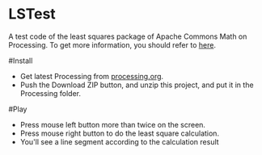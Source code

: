 # LSTest
A test code of the least squares package of Apache Commons Math on Processing. To get more information, you should refer to [here](https://commons.apache.org/proper/commons-math/userguide/leastsquares.html "here").

#Install
- Get latest Processing from [processing.org](processing.org "processing.org").
- Push the Download ZIP button, and unzip this project, and put it in the Processing folder.


#Play
- Press mouse left button more than twice on the screen.
- Press mouse right button to do the least square calculation. 
- You'll see a line segment according to the calculation result
